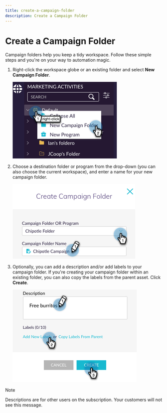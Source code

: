 ```yaml
---
title: create-a-campaign-folder
description: Create a Campaign Folder
---
```


# Create a Campaign Folder

Campaign folders help you keep a tidy workspace. Follow these simple steps and you're on your way to automation magic.

1. Right-click the workspace globe or an existing folder and select **New Campaign Folder**.

   ![Image One](/help/sky/assets/campaign-folders/create-a-campaign-folder/create-a-campaign-folder-1.png)

1. Choose a destination folder or program from the drop-down (you can also choose the current workspace), and enter a name for your new campaign folder.

   ![Image One](/help/sky/assets/campaign-folders/create-a-campaign-folder/create-a-campaign-folder-2.png)

1. Optionally, you can add a description and/or add labels to your campaign folder. If you're creating your campaign folder within an existing folder, you can also copy the labels from the parent asset. Click **Create**.

   ![Image One](/help/sky/assets/campaign-folders/create-a-campaign-folder/create-a-campaign-folder-3.png)

>[!NOTE]
>
>Descriptions are for other users on the subscription. Your customers will not see this message.
